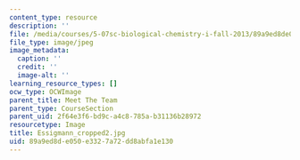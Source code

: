 ```yaml
---
content_type: resource
description: ''
file: /media/courses/5-07sc-biological-chemistry-i-fall-2013/89a9ed8de050e3327a72dd8abfa1e130_Essigmann_cropped2.jpg
file_type: image/jpeg
image_metadata:
  caption: ''
  credit: ''
  image-alt: ''
learning_resource_types: []
ocw_type: OCWImage
parent_title: Meet The Team
parent_type: CourseSection
parent_uid: 2f64e3f6-bd9c-a4c8-785a-b31136b28972
resourcetype: Image
title: Essigmann_cropped2.jpg
uid: 89a9ed8d-e050-e332-7a72-dd8abfa1e130
---
```

